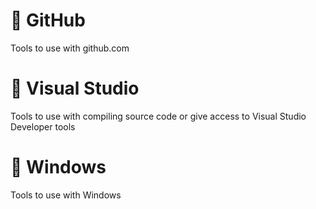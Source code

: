 # 📁 GitHub

Tools to use with github.com

# 📁 Visual Studio

Tools to use with compiling source code or give access to Visual Studio Developer tools

# 📁 Windows

Tools to use with Windows

